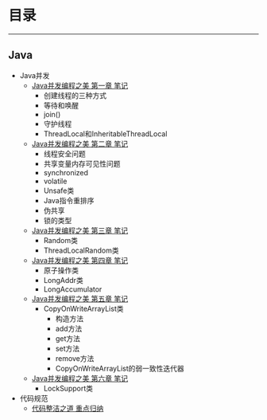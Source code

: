 # 目录
---

## Java
  - Java并发
    * [Java并发编程之美 第一章 笔记](file/java_thread1/unit1.md)
	   - 创建线程的三种方式
	   - 等待和唤醒
	   - join()
	   - 守护线程
	   - ThreadLocal和InheritableThreadLocal
	* [Java并发编程之美 第二章 笔记](file/java_thread1/unit2.md)
	   - 线程安全问题
	   - 共享变量内存可见性问题
	   - synchronized
	   - volatile
	   - Unsafe类
	   - Java指令重排序
	   - 伪共享
	   - 锁的类型
	* [Java并发编程之美 第三章 笔记](file/java_thread1/unit3.md)
	   - Random类
       - ThreadLocalRandom类
	* [Java并发编程之美 第四章 笔记](file/java_thread1/unit4.md)
	   - 原子操作类
	   - LongAddr类
	   - LongAccumulator
	* [Java并发编程之美 第五章 笔记](file/java_thread1/unit5.md)
	  - CopyOnWriteArrayList类
	    - 构造方法
        - add方法
        - get方法
        - set方法
        - remove方法
        - CopyOnWriteArrayList的弱一致性迭代器
	* [Java并发编程之美 第六章 笔记](file/java_thread1/unit6.md)
	  - LockSupport类
  - 代码规范
    * [代码整洁之道 重点归纳](file/java_clean/clean.md)